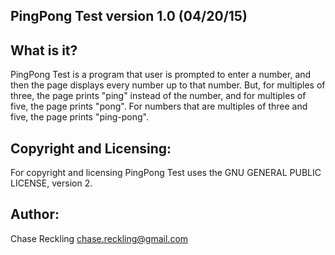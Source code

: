 PingPong Test version 1.0 (04/20/15)
------------------------------------

What is it?
-----------

PingPong Test is a program that user is prompted to enter a number, and then the page displays every number up to that number. But, for multiples of three, the page prints "ping" instead of the number, and for multiples of five, the page prints "pong". For numbers that are multiples of three and five, the page prints "ping-pong".

Copyright and Licensing:
------------------------

For copyright and licensing PingPong Test uses the GNU GENERAL PUBLIC LICENSE, version 2.

Author:
-------

Chase Reckling chase.reckling@gmail.com
